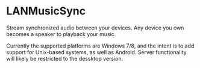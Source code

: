 # LANMusicSync
Stream synchronized audio between your devices. Any device you own becomes a speaker to playback your music.

Currently the supported platforms are Windows 7/8, and the intent is to add support for Unix-based systems, as well as Android. Server functionality will likely be restricted to the dessktop version.

